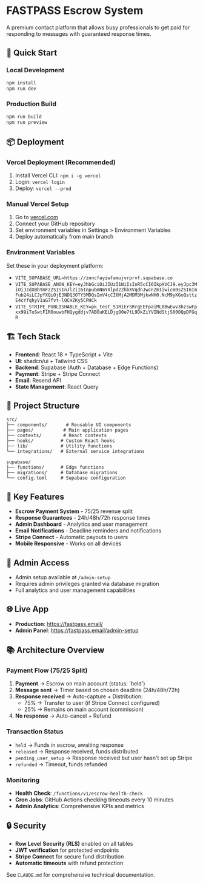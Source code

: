 # FASTPASS Escrow System

A premium contact platform that allows busy professionals to get paid for responding to messages with guaranteed response times.

## 🚀 Quick Start

### Local Development
```bash
npm install
npm run dev
```

### Production Build
```bash
npm run build
npm run preview
```

## 📦 Deployment

### Vercel Deployment (Recommended)
1. Install Vercel CLI: `npm i -g vercel`
2. Login: `vercel login`
3. Deploy: `vercel --prod`

### Manual Vercel Setup
1. Go to [vercel.com](https://vercel.com)
2. Connect your GitHub repository
3. Set environment variables in Settings > Environment Variables
4. Deploy automatically from main branch

### Environment Variables
Set these in your deployment platform:
- `VITE_SUPABASE_URL=https://znncfayiwfamujvrprvf.supabase.co`
- `VITE_SUPABASE_ANON_KEY=eyJhbGciOiJIUzI1NiIsInR5cCI6IkpXVCJ9.eyJpc3MiOiJzdXBhYmFzZSIsInJlZiI6InpubmNmYXlpd2ZhbXVqdnJwcnZmIiwicm9sZSI6ImFub24iLCJpYXQiOjE3NDQ3OTY5MDQsImV4cCI6MjA2MDM3MjkwNH0.NcM9yKGoQsttzE4cYfqhyV1aG7fvt-lQCHZKy5CPHCk`
- `VITE_STRIPE_PUBLISHABLE_KEY=pk_test_51RiErSRrgEEFpaiMLBBwEwv3hzswFpxx99iToSwtF1R0ouwbFHQygddjv7ABOuKELDjgO0e7tL9DkZiYVINdStjS00OQpDFGqR`

## 🏗️ Tech Stack
- **Frontend**: React 18 + TypeScript + Vite
- **UI**: shadcn/ui + Tailwind CSS
- **Backend**: Supabase (Auth + Database + Edge Functions)
- **Payment**: Stripe + Stripe Connect
- **Email**: Resend API
- **State Management**: React Query

## 🔧 Project Structure
```
src/
├── components/       # Reusable UI components
├── pages/           # Main application pages
├── contexts/        # React contexts
├── hooks/          # Custom React hooks
├── lib/            # Utility functions
└── integrations/   # External service integrations

supabase/
├── functions/      # Edge functions
├── migrations/     # Database migrations
└── config.toml     # Supabase configuration
```

## 📱 Key Features
- **Escrow Payment System** - 75/25 revenue split
- **Response Guarantees** - 24h/48h/72h response times
- **Admin Dashboard** - Analytics and user management
- **Email Notifications** - Deadline reminders and notifications
- **Stripe Connect** - Automatic payouts to users
- **Mobile Responsive** - Works on all devices

## 🔐 Admin Access
- Admin setup available at `/admin-setup`
- Requires admin privileges granted via database migration
- Full analytics and user management capabilities

## 🌐 Live App
- **Production**: https://fastpass.email/
- **Admin Panel**: https://fastpass.email/admin-setup

## 📚 Architecture Overview

### Payment Flow (75/25 Split)
1. **Payment** → Escrow on main account (status: 'held')
2. **Message sent** → Timer based on chosen deadline (24h/48h/72h)
3. **Response received** → Auto-capture + Distribution:
   - 75% → Transfer to user (if Stripe Connect configured)
   - 25% → Remains on main account (commission)
4. **No response** → Auto-cancel + Refund

### Transaction Status
- `held` → Funds in escrow, awaiting response
- `released` → Response received, funds distributed
- `pending_user_setup` → Response received but user hasn't set up Stripe
- `refunded` → Timeout, funds refunded

### Monitoring
- **Health Check**: `/functions/v1/escrow-health-check`
- **Cron Jobs**: GitHub Actions checking timeouts every 10 minutes
- **Admin Analytics**: Comprehensive KPIs and metrics

## 🔒 Security
- **Row Level Security (RLS)** enabled on all tables
- **JWT verification** for protected endpoints
- **Stripe Connect** for secure fund distribution
- **Automatic timeouts** with refund protection

See `CLAUDE.md` for comprehensive technical documentation.